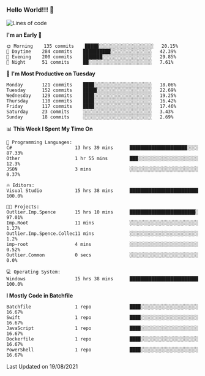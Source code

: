 ### Hello World!!! 👋

<!--
**kekotek/kekotek** is a ✨ _special_ ✨ repository because its `README.md` (this file) appears on your GitHub profile.

Here are some ideas to get you started:

- 🔭 I’m currently working on ...
- 🌱 I’m currently learning ...
- 👯 I’m looking to collaborate on ...
- 🤔 I’m looking for help with ...
- 💬 Ask me about ...
- 📫 How to reach me: ...
- 😄 Pronouns: ...
- ⚡ Fun fact: ...
-->

<!--START_SECTION:waka-->
![Lines of code](https://img.shields.io/badge/From%20Hello%20World%20I%27ve%20Written-18753%20lines%20of%20code-blue)

**I'm an Early 🐤** 

```text
🌞 Morning    135 commits    █████░░░░░░░░░░░░░░░░░░░░   20.15% 
🌆 Daytime    284 commits    ██████████░░░░░░░░░░░░░░░   42.39% 
🌃 Evening    200 commits    ███████░░░░░░░░░░░░░░░░░░   29.85% 
🌙 Night      51 commits     ██░░░░░░░░░░░░░░░░░░░░░░░   7.61%

```
📅 **I'm Most Productive on Tuesday** 

```text
Monday       121 commits    ████░░░░░░░░░░░░░░░░░░░░░   18.06% 
Tuesday      152 commits    █████░░░░░░░░░░░░░░░░░░░░   22.69% 
Wednesday    129 commits    ████░░░░░░░░░░░░░░░░░░░░░   19.25% 
Thursday     110 commits    ████░░░░░░░░░░░░░░░░░░░░░   16.42% 
Friday       117 commits    ████░░░░░░░░░░░░░░░░░░░░░   17.46% 
Saturday     23 commits     ░░░░░░░░░░░░░░░░░░░░░░░░░   3.43% 
Sunday       18 commits     ░░░░░░░░░░░░░░░░░░░░░░░░░   2.69%

```


📊 **This Week I Spent My Time On** 

```text
💬 Programming Languages: 
C#                       13 hrs 39 mins      █████████████████████░░░░   87.33% 
Other                    1 hr 55 mins        ███░░░░░░░░░░░░░░░░░░░░░░   12.3% 
JSON                     3 mins              ░░░░░░░░░░░░░░░░░░░░░░░░░   0.37%

🔥 Editors: 
Visual Studio            15 hrs 38 mins      █████████████████████████   100.0%

🐱‍💻 Projects: 
Outlier.Imp.Spence       15 hrs 10 mins      ████████████████████████░   97.01% 
Imp.Root                 11 mins             ░░░░░░░░░░░░░░░░░░░░░░░░░   1.27% 
Outlier.Imp.Spence.Collec11 mins             ░░░░░░░░░░░░░░░░░░░░░░░░░   1.2% 
imp-root                 4 mins              ░░░░░░░░░░░░░░░░░░░░░░░░░   0.52% 
Outlier.Common           0 secs              ░░░░░░░░░░░░░░░░░░░░░░░░░   0.0%

💻 Operating System: 
Windows                  15 hrs 38 mins      █████████████████████████   100.0%

```

**I Mostly Code in Batchfile** 

```text
Batchfile                1 repo              ████░░░░░░░░░░░░░░░░░░░░░   16.67% 
Swift                    1 repo              ████░░░░░░░░░░░░░░░░░░░░░   16.67% 
JavaScript               1 repo              ████░░░░░░░░░░░░░░░░░░░░░   16.67% 
Dockerfile               1 repo              ████░░░░░░░░░░░░░░░░░░░░░   16.67% 
PowerShell               1 repo              ████░░░░░░░░░░░░░░░░░░░░░   16.67%

```



 Last Updated on 19/08/2021
<!--END_SECTION:waka-->

